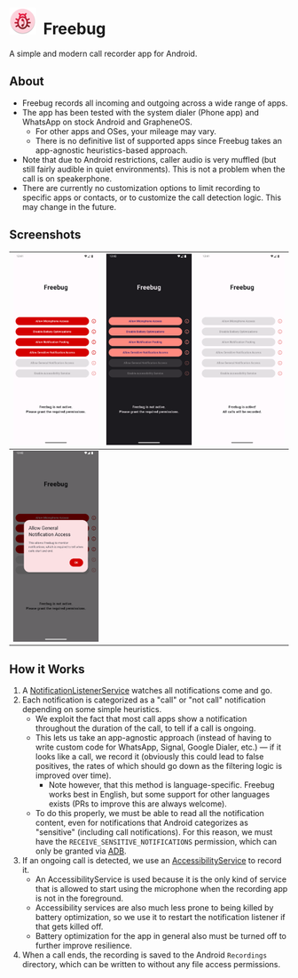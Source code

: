 # ![Freebug Icon](./app/src/main/res/mipmap-mdpi/ic_launcher_round.webp)&nbsp; Freebug

A simple and modern call recorder app for Android.

## About

- Freebug records all incoming and outgoing across a wide range of apps.
- The app has been tested with the system dialer (Phone app) and WhatsApp on stock Android and GrapheneOS.
  - For other apps and OSes, your mileage may vary.
  - There is no definitive list of supported apps since Freebug takes an app-agnostic heuristics-based approach.
- Note that due to Android restrictions, caller audio is very muffled (but still fairly audible in quiet environments). This is not a problem when the call is on speakerphone.
- There are currently no customization options to limit recording to specific apps or contacts, or to customize the call detection logic. This may change in the future. 

## Screenshots

| <img src="./screenshots/1.light.png" alt="Main Page" /> | <img src="./screenshots/2.dark.png" alt="Dark Theme" />           | <img src="./screenshots/3.ready.png" alt="Main Page — Active" />    |
| ------------------------------------------------------ | ----------------------------------------------------------------------- | -------------------------------------------------------------------- |
| <img src="./screenshots/4.permission_explanation.png" alt="Permission Explanation Dialog" />   |  |  |


## How it Works

1. A [NotificationListenerService](https://developer.android.com/reference/android/service/notification/NotificationListenerService) watches all notifications come and go.
2. Each notification is categorized as a "call" or "not call" notification depending on some simple heuristics.
   - We exploit the fact that most call apps show a notification throughout the duration of the call, to tell if a call is ongoing.
   - This lets us take an app-agnostic approach (instead of having to write custom code for WhatsApp, Signal, Google Dialer, etc.) — if it looks like a call, we record it (obviously this could lead to false positives, the rates of which should go down as the filtering logic is improved over time).
     - Note however, that this method is language-specific. Freebug works best in English, but some support for other languages exists (PRs to improve this are always welcome).
   - To do this properly, we must be able to read all the notification content, even for notifications that Android categorizes as "sensitive" (including call notifications). For this reason, we must have the `RECEIVE_SENSITIVE_NOTIFICATIONS` permission, which can only be granted via [ADB](https://developer.android.com/tools/adb).
3. If an ongoing call is detected, we use an [AccessibilityService](https://developer.android.com/reference/android/accessibilityservice/AccessibilityService) to record it.
   - An AccessibilityService is used because it is the only kind of service that is allowed to start using the microphone when the recording app is not in the foreground.
   - Accessibility services are also much less prone to being killed by battery optimization, so we use it to restart the notification listener if that gets killed off.
   - Battery optimization for the app in general also must be turned off to further improve resilience.
4. When a call ends, the recording is saved to the Android `Recordings` directory, which can be written to without any file access permissions.
